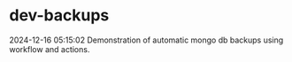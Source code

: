 # dev-backups
2024-12-16 05:15:02 Demonstration of automatic mongo db backups using workflow and actions.
